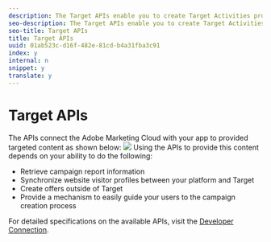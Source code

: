 ```yaml
---
description: The Target APIs enable you to create Target Activities programatically. The APIs can be integrated neatly into a range of application stacks. They can be used to connect your profile management services, your content management systems, CRMs, and data collection suites.
seo-description: The Target APIs enable you to create Target Activities programatically. The APIs can be integrated neatly into a range of application stacks. They can be used to connect your profile management services, your content management systems, CRMs, and data collection suites.
seo-title: Target APIs
title: Target APIs
uuid: 01ab523c-d16f-482e-81cd-b4a31fba3c91
index: y
internal: n
snippet: y
translate: y
---
```


# Target APIs

The APIs connect the Adobe Marketing Cloud with your app to provided targeted content as shown below:
![](../../target_api/graphics/api_flow.png) 
Using the APIs to provide this content depends on your ability to do the following:

* Retrieve campaign report information
* Synchronize website visitor profiles between your platform and Target
* Create offers outside of Target
* Provide a mechanism to easily guide your users to the campaign creation process

For detailed specifications on the available APIs, visit the [Developer Connection](http://developer.omniture.com/en_US/documentation/test-target). 

